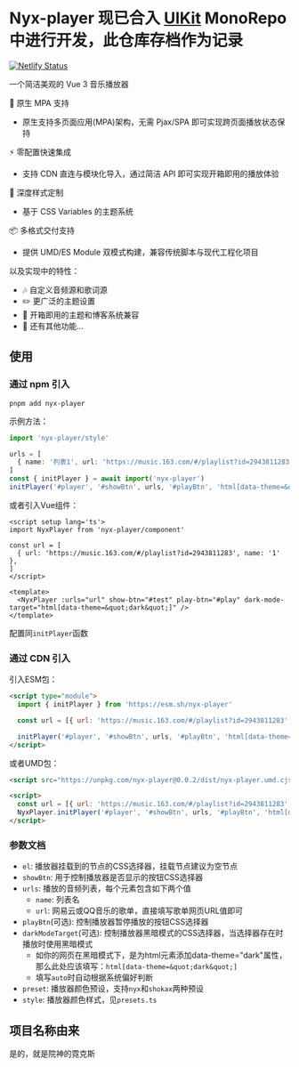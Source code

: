 # Nyx-player 现已合入 [UIKit](https://github.com/theme-shoka-x/ShokaX-UI-Kit/tree/main/packages/nyx-player) MonoRepo 中进行开发，此仓库存档作为记录

[![Netlify Status](https://api.netlify.com/api/v1/badges/4e2759ea-b698-4dc2-81b4-3c88d8fd997b/deploy-status)](https://app.netlify.com/sites/unique-gnome-214f06/deploys)

一个简洁美观的 Vue 3 音乐播放器

🎯 原生 MPA 支持

- 原生支持多页面应用(MPA)架构，无需 Pjax/SPA 即可实现跨页面播放状态保持

⚡ 零配置快速集成

- 支持 CDN 直连与模块化导入，通过简洁 API 即可实现开箱即用的播放体验

🎨 深度样式定制

- 基于 CSS Variables 的主题系统

📦 多格式交付支持

- 提供 UMD/ES Module 双模式构建，兼容传统脚本与现代工程化项目

以及实现中的特性：

- 🎶 自定义音频源和歌词源
- ✏️ 更广泛的主题设置
- 🚛 开箱即用的主题和博客系统兼容
- 🧪 还有其他功能...

## 使用

### 通过 npm 引入

```shell
pnpm add nyx-player
```

示例方法：

```typescript
import 'nyx-player/style'

urls = [
  { name: '列表1', url: 'https://music.163.com/#/playlist?id=2943811283' }
]
const { initPlayer } = await import('nyx-player')
initPlayer('#player', '#showBtn', urls, '#playBtn', 'html[data-theme=&quot;dark&quot;]', 'nyx')
```

或者引入Vue组件：

```vue
<script setup lang='ts'>
import NyxPlayer from 'nyx-player/component'

const url = [
  { url: 'https://music.163.com/#/playlist?id=2943811283', name: '1' },
]
</script>

<template>
  <NyxPlayer :urls="url" show-btn="#test" play-btn="#play" dark-mode-target="html[data-theme=&quot;dark&quot;]" />
</template>
```

配置同`initPlayer`函数

### 通过 CDN 引入

引入ESM包：

```html
<script type="module">
  import { initPlayer } from 'https://esm.sh/nyx-player'

  const url = [{ url: 'https://music.163.com/#/playlist?id=2943811283', name: '1' }]

  initPlayer('#player', '#showBtn', urls, '#playBtn', 'html[data-theme=&quot;dark&quot;]', 'nyx')
</script>
```

或者UMD包：

```html
<script src="https://unpkg.com/nyx-player@0.0.2/dist/nyx-player.umd.cjs"></script>

<script>
  const url = [{ url: 'https://music.163.com/#/playlist?id=2943811283', name: '1' }]
  NyxPlayer.initPlayer('#player', '#showBtn', urls, '#playBtn', 'html[data-theme=&quot;dark&quot;]', 'nyx')
</script>
```

### 参数文档

- `el`: 播放器挂载到的节点的CSS选择器，挂载节点建议为空节点
- `showBtn`: 用于控制播放器是否显示的按钮CSS选择器
- `urls`: 播放的音频列表，每个元素包含如下两个值
  - `name`: 列表名
  - `url`: 网易云或QQ音乐的歌单，直接填写歌单网页URL值即可
- `playBtn`(可选): 控制播放器暂停播放的按钮CSS选择器
- `darkModeTarget`(可选): 控制播放器黑暗模式的CSS选择器，当选择器存在时播放时使用黑暗模式
  - 如你的网页在黑暗模式下，是为html元素添加data-theme="dark"属性，那么此处应该填写：`html[data-theme=&quot;dark&quot;]`
  - 填写`auto`时自动根据系统偏好判断
- `preset`: 播放器颜色预设，支持`nyx`和`shokax`两种预设
- `style`: 播放器颜色样式，见`presets.ts`

## 项目名称由来

是的，就是院神的霓克斯
